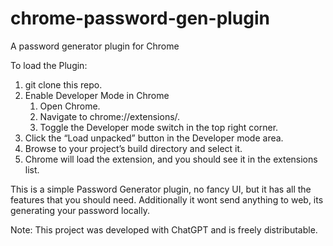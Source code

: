 # chrome-password-gen-plugin
A password generator plugin for Chrome

To load the Plugin:
1) git clone this repo.
2) Enable Developer Mode in Chrome
	1.	Open Chrome.
	2.	Navigate to chrome://extensions/.
	3.	Toggle the Developer mode switch in the top right corner.
3) Click the “Load unpacked” button in the Developer mode area.
4)	Browse to your project’s build directory and select it.
5)	Chrome will load the extension, and you should see it in the extensions list.

This is a simple Password Generator plugin, no fancy UI, but it has all the features that you should need. 
Additionally it wont send anything to web, its generating your password locally.

Note: This project was developed with ChatGPT and is freely distributable.
